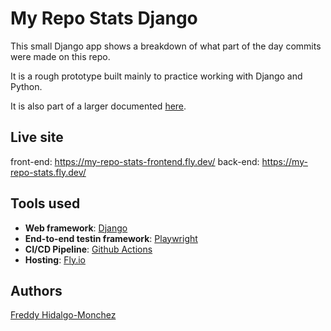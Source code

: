 # My Repo Stats Django

This small Django app shows a breakdown of what part of the day commits were made on this repo.

It is a rough prototype built mainly to practice working with Django and Python.

It is also part of a larger documented [here](https://dev.to/).

## Live site

front-end: https://my-repo-stats-frontend.fly.dev/
back-end:  https://my-repo-stats.fly.dev/

## Tools used

- **Web framework**: [Django](https://www.djangoproject.com/)
- **End-to-end testin framework**: [Playwright](https://playwright.dev/)
- **CI/CD Pipeline**: [Github Actions](https://docs.github.com/en/actions)
- **Hosting**: [Fly.io](https://fly.io/)

## Authors

[Freddy Hidalgo-Monchez](https://freddyhm.com/)
